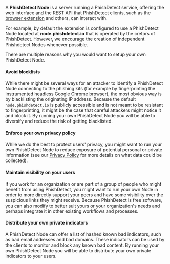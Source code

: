 A **PhishDetect Node** is a server running a PhishDetect service, offering the web interface and the REST API that PhishDetect clients, such as the [browser extension](https://github.com/phishdetect/phishdetect-extension) and others, can interact with.

For example, by default the extension is configured to use a PhishDetect Node located at **node.phishdetect.io** that is operated by the cretors of PhishDetect. However, we encourage the creation of independent Phishdetect Nodes whenever possible.

There are multiple reasons why you would want to setup your own PhishDetect Node.

#### Avoid blocklists

While there might be several ways for an attacker to identify a PhishDetect Node connecting to the phishing kits (for example by fingerprinting the instrumented headless Google Chrome browser), the most obvious way is by blacklisting the originating IP address. Because the default `node.phishdetect.io` is publicly accessible and is not meant to be resistant to fingerprinting, it might be the case that careful attackers might notice it and block it. By running your own PhishDetect Node you will be able to diversify and reduce the risk of getting blacklisted.

#### Enforce your own privacy policy

While we do the best to protect users' privacy, you might want to run your own PhishDetect Node to reduce exposure of potential personal or private information (see our [Privacy Policy](https://phishdetect.io/help/privacy/) for more details on what data could be collected).

#### Maintain visibility on your users

If you work for an organization or are part of a group of people who might benefit from using PhishDetect, you might want to run your own Node in order to more directly support your peers and have some visibility over the suspicious links they might receive. Because PhishDetect is free software, you can also modify to better suit yours or your organization's needs and perhaps integrate it in other existing workflows and processes.

#### Distribute your own private indicators

A PhishDetect Node can offer a list of hashed known bad indicators, such as bad email addresses and bad domains. These indicators can be used by the clients to monitor and block any known bad content. By running your own PhishDetect Node you will be able to distribute your own private indicators to your users.
